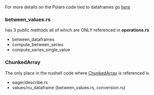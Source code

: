 
For more details on the Polars code tied to dataframes go
[here](./polars.md)

### between_values.rs

has 3 public methods all of which are ONLY referenced in **operations.rs**

* between_dataframes
* compute_between_series
* compute_series_single_value

### ChunkedArray

The only place in the nushell code where
[ChunkedArray](https://docs.rs/polars/latest/polars/chunked_array/struct.ChunkedArray.html)
is referenced is

* eager/describe.rs
* values/nu_dataframe {between_values.rs, conversion.rs}
